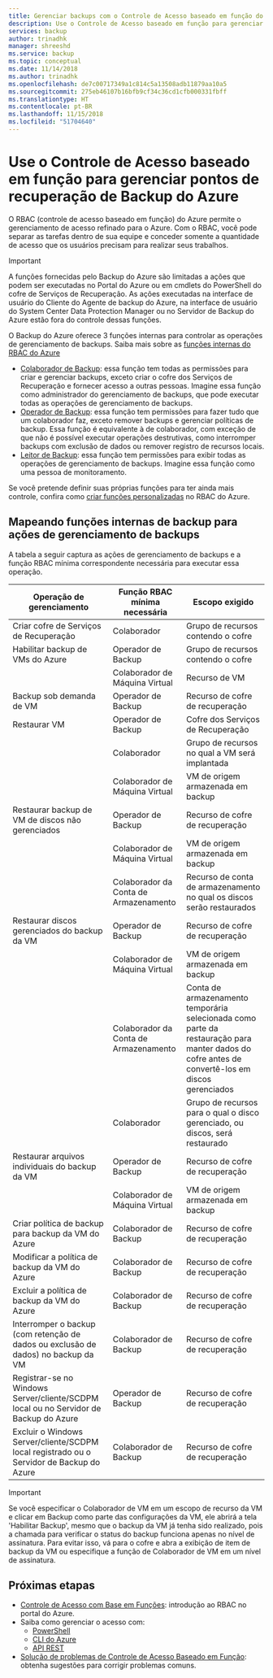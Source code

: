 ```yaml
---
title: Gerenciar backups com o Controle de Acesso baseado em função do Azure
description: Use o Controle de Acesso baseado em função para gerenciar o acesso a operações de gerenciamento de backups em um cofre dos Serviços de Recuperação.
services: backup
author: trinadhk
manager: shreeshd
ms.service: backup
ms.topic: conceptual
ms.date: 11/14/2018
ms.author: trinadhk
ms.openlocfilehash: de7c00717349a1c814c5a13508adb11879aa10a5
ms.sourcegitcommit: 275eb46107b16bfb9cf34c36cd1cfb000331fbff
ms.translationtype: HT
ms.contentlocale: pt-BR
ms.lasthandoff: 11/15/2018
ms.locfileid: "51704640"
---
```

# <a name="use-role-based-access-control-to-manage-azure-backup-recovery-points"></a>Use o Controle de Acesso baseado em função para gerenciar pontos de recuperação de Backup do Azure
O RBAC (controle de acesso baseado em função) do Azure permite o gerenciamento de acesso refinado para o Azure. Com o RBAC, você pode separar as tarefas dentro de sua equipe e conceder somente a quantidade de acesso que os usuários precisam para realizar seus trabalhos.

> [!IMPORTANT]
> A funções fornecidas pelo Backup do Azure são limitadas a ações que podem ser executadas no Portal do Azure ou em cmdlets do PowerShell do cofre de Serviços de Recuperação. As ações executadas na interface de usuário do Cliente do Agente de backup do Azure, na interface de usuário do System Center Data Protection Manager ou no Servidor de Backup do Azure estão fora do controle dessas funções.

O Backup do Azure oferece 3 funções internas para controlar as operações de gerenciamento de backups. Saiba mais sobre as [funções internas do RBAC do Azure](../role-based-access-control/built-in-roles.md)

* [Colaborador de Backup](../role-based-access-control/built-in-roles.md#backup-contributor): essa função tem todas as permissões para criar e gerenciar backups, exceto criar o cofre dos Serviços de Recuperação e fornecer acesso a outras pessoas. Imagine essa função como administrador do gerenciamento de backups, que pode executar todas as operações de gerenciamento de backups.
* [Operador de Backup](../role-based-access-control/built-in-roles.md#backup-operator): essa função tem permissões para fazer tudo que um colaborador faz, exceto remover backups e gerenciar políticas de backup. Essa função é equivalente à de colaborador, com exceção de que não é possível executar operações destrutivas, como interromper backups com exclusão de dados ou remover registro de recursos locais.
* [Leitor de Backup](../role-based-access-control/built-in-roles.md#backup-reader): essa função tem permissões para exibir todas as operações de gerenciamento de backups. Imagine essa função como uma pessoa de monitoramento.

Se você pretende definir suas próprias funções para ter ainda mais controle, confira como [criar funções personalizadas](../role-based-access-control/custom-roles.md) no RBAC do Azure.



## <a name="mapping-backup-built-in-roles-to-backup-management-actions"></a>Mapeando funções internas de backup para ações de gerenciamento de backups
A tabela a seguir captura as ações de gerenciamento de backups e a função RBAC mínima correspondente necessária para executar essa operação.

| Operação de gerenciamento | Função RBAC mínima necessária | Escopo exigido |
| --- | --- | --- |
| Criar cofre de Serviços de Recuperação | Colaborador | Grupo de recursos contendo o cofre |
| Habilitar backup de VMs do Azure | Operador de Backup | Grupo de recursos contendo o cofre |
| | Colaborador de Máquina Virtual | Recurso de VM |
| Backup sob demanda de VM | Operador de Backup | Recurso de cofre de recuperação |
| Restaurar VM | Operador de Backup | Cofre dos Serviços de Recuperação |
| | Colaborador | Grupo de recursos no qual a VM será implantada |
| | Colaborador de Máquina Virtual | VM de origem armazenada em backup |
| Restaurar backup de VM de discos não gerenciados | Operador de Backup | Recurso de cofre de recuperação |
| | Colaborador de Máquina Virtual | VM de origem armazenada em backup |
| | Colaborador da Conta de Armazenamento | Recurso de conta de armazenamento no qual os discos serão restaurados |
| Restaurar discos gerenciados do backup da VM | Operador de Backup | Recurso de cofre de recuperação |
| | Colaborador de Máquina Virtual | VM de origem armazenada em backup |
| | Colaborador da Conta de Armazenamento | Conta de armazenamento temporária selecionada como parte da restauração para manter dados do cofre antes de convertê-los em discos gerenciados |
| | Colaborador | Grupo de recursos para o qual o disco gerenciado, ou discos, será restaurado |
| Restaurar arquivos individuais do backup da VM | Operador de Backup | Recurso de cofre de recuperação |
| | Colaborador de Máquina Virtual | VM de origem armazenada em backup |
| Criar política de backup para backup da VM do Azure | Colaborador de Backup | Recurso de cofre de recuperação |
| Modificar a política de backup da VM do Azure | Colaborador de Backup | Recurso de cofre de recuperação |
| Excluir a política de backup da VM do Azure | Colaborador de Backup | Recurso de cofre de recuperação |
| Interromper o backup (com retenção de dados ou exclusão de dados) no backup da VM | Colaborador de Backup | Recurso de cofre de recuperação |
| Registrar-se no Windows Server/cliente/SCDPM local ou no Servidor de Backup do Azure | Operador de Backup | Recurso de cofre de recuperação |
| Excluir o Windows Server/cliente/SCDPM local registrado ou o Servidor de Backup do Azure | Colaborador de Backup | Recurso de cofre de recuperação |

> [!IMPORTANT]
> Se você especificar o Colaborador de VM em um escopo de recurso da VM e clicar em Backup como parte das configurações da VM, ele abrirá a tela 'Habilitar Backup', mesmo que o backup da VM já tenha sido realizado, pois a chamada para verificar o status do backup funciona apenas no nível de assinatura. Para evitar isso, vá para o cofre e abra a exibição de item de backup da VM ou especifique a função de Colaborador de VM em um nível de assinatura. 

## <a name="next-steps"></a>Próximas etapas
* [Controle de Acesso com Base em Funções](../role-based-access-control/role-assignments-portal.md): introdução ao RBAC no portal do Azure.
* Saiba como gerenciar o acesso com:
  * [PowerShell](../role-based-access-control/role-assignments-powershell.md)
  * [CLI do Azure](../role-based-access-control/role-assignments-cli.md)
  * [API REST](../role-based-access-control/role-assignments-rest.md)
* [Solução de problemas de Controle de Acesso Baseado em Função](../role-based-access-control/troubleshooting.md): obtenha sugestões para corrigir problemas comuns.
